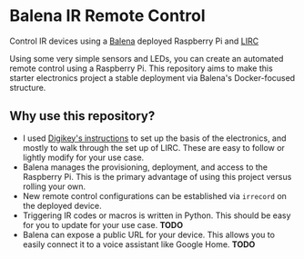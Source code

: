# Balena IR Remote Control
Control IR devices using a [Balena](https://www.balena.io/) deployed Raspberry Pi and [LIRC](https://lirc.org/)

Using some very simple sensors and LEDs, you can create an automated remote control using a Raspberry Pi. 
This repository aims to make this starter electronics project a stable deployment via Balena's Docker-focused structure.

## Why use this repository?

* I used [Digikey's instructions](https://www.digikey.com/en/maker/blogs/2021/how-to-send-and-receive-ir-signals-with-a-raspberry-pi) 
to set up the basis of the electronics, and mostly to walk through the set up of LIRC. These are easy to follow or lightly modify for your use case.
* Balena manages the provisioning, deployment, and access to the Raspberry Pi. This is the primary advantage of using this project versus rolling your own.
* New remote control configurations can be established via `irrecord` on the deployed device.
* Triggering IR codes or macros is written in Python. This should be easy for you to update for your use case. **TODO**
* Balena can expose a public URL for your device. This allows you to easily connect it to a voice assistant like Google Home. **TODO**
